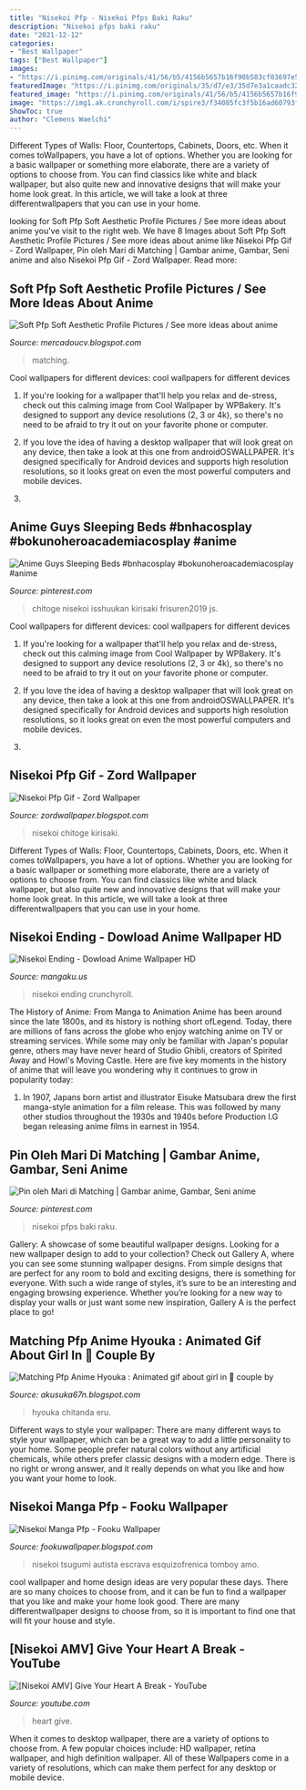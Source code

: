 ```yaml
---
title: "Nisekoi Pfp - Nisekoi Pfps Baki Raku"
description: "Nisekoi pfps baki raku"
date: "2021-12-12"
categories:
- "Best Wallpaper"
tags: ["Best Wallpaper"]
images:
- "https://i.pinimg.com/originals/41/56/b5/4156b5657b16f90b583cf03697e5d6db.jpg"
featuredImage: "https://i.pinimg.com/originals/35/d7/e3/35d7e3a1caadc329c4ecda2f556181c8.jpg"
featured_image: "https://i.pinimg.com/originals/41/56/b5/4156b5657b16f90b583cf03697e5d6db.jpg"
image: "https://img1.ak.crunchyroll.com/i/spire3/f34085fc3f5b16ad60793fe1f6b366941469497666_full.png"
ShowToc: true
author: "Clemens Waelchi"
---
```



Different Types of Walls: Floor, Countertops, Cabinets, Doors, etc.
When it comes toWallpapers, you have a lot of options. Whether you are looking for a basic wallpaper or something more elaborate, there are a variety of options to choose from. You can find classics like white and black wallpaper, but also quite new and innovative designs that will make your home look great. In this article, we will take a look at three differentwallpapers that you can use in your home.

	

		
looking for Soft Pfp Soft Aesthetic Profile Pictures / See more ideas about anime you've visit to the right web. We have 8 Images about Soft Pfp Soft Aesthetic Profile Pictures / See more ideas about anime like Nisekoi Pfp Gif - Zord Wallpaper, Pin oleh Mari di Matching | Gambar anime, Gambar, Seni anime and also Nisekoi Pfp Gif - Zord Wallpaper. Read more:
		
    
## Soft Pfp Soft Aesthetic Profile Pictures / See More Ideas About Anime

<img loading=lazy src="https://lh5.googleusercontent.com/proxy/WkiBFVLnGpQ-u6vh-Y8Y_RdSCBR9F6EEmLo_MG2mZY7XUN8sHOiXHgiM2jMp_pZ4SCj7OnthE3hlBsUExmMjPDGxPZ4G9KFLcC-_4mvjRZo0G-fQ-9mlCGn-XjZH-2d4=w1200-h630-p-k-no-nu" onerror="this.onerror=null;this.src='https://tse1.mm.bing.net/th?id=OIP.UaXnZee3PKY8L7sT1QbMDAHaD4&amp;pid=15.1';" alt="Soft Pfp Soft Aesthetic Profile Pictures / See more ideas about anime">

_Source: mercadoucv.blogspot.com_

>matching. 

	

Cool wallpapers for different devices:
cool wallpapers for different devices 

1. If you're looking for a wallpaper that'll help you relax and de-stress, check out this calming image from Cool Wallpaper by WPBakery. It's designed to support any device resolutions (2, 3 or 4k), so there's no need to be afraid to try it out on your favorite phone or computer.

2. If you love the idea of having a desktop wallpaper that will look great on any device, then take a look at this one from androidOSWALLPAPER. It's designed specifically for Android devices and supports high resolution resolutions, so it looks great on even the most powerful computers and mobile devices.

3.

    
## Anime Guys Sleeping Beds #bnhacosplay #bokunoheroacademiacosplay #anime

<img loading=lazy src="https://i.pinimg.com/originals/35/d7/e3/35d7e3a1caadc329c4ecda2f556181c8.jpg" onerror="this.onerror=null;this.src='https://tse3.mm.bing.net/th?id=OIP.BzRp5InD7iXMENtofgIFHAHaHY&amp;pid=15.1';" alt="Anime Guys Sleeping Beds #bnhacosplay #bokunoheroacademiacosplay #anime">

_Source: pinterest.com_

>chitoge nisekoi isshuukan kirisaki frisuren2019 js. 

	

Cool wallpapers for different devices:
cool wallpapers for different devices 

1. If you're looking for a wallpaper that'll help you relax and de-stress, check out this calming image from Cool Wallpaper by WPBakery. It's designed to support any device resolutions (2, 3 or 4k), so there's no need to be afraid to try it out on your favorite phone or computer.

2. If you love the idea of having a desktop wallpaper that will look great on any device, then take a look at this one from androidOSWALLPAPER. It's designed specifically for Android devices and supports high resolution resolutions, so it looks great on even the most powerful computers and mobile devices.

3.

    
## Nisekoi Pfp Gif - Zord Wallpaper

<img loading=lazy src="https://media1.tenor.com/images/fc0b2698b04b671c393bfce0be312671/tenor.gif?itemid=17504061" onerror="this.onerror=null;this.src='https://tse1.mm.bing.net/th?id=OIP._AsmmLBLZxw5O_zgvjEmcQHaEI&amp;pid=15.1';" alt="Nisekoi Pfp Gif - Zord Wallpaper">

_Source: zordwallpaper.blogspot.com_

>nisekoi chitoge kirisaki. 

	

Different Types of Walls: Floor, Countertops, Cabinets, Doors, etc.
When it comes toWallpapers, you have a lot of options. Whether you are looking for a basic wallpaper or something more elaborate, there are a variety of options to choose from. You can find classics like white and black wallpaper, but also quite new and innovative designs that will make your home look great. In this article, we will take a look at three differentwallpapers that you can use in your home.

    
## Nisekoi Ending - Dowload Anime Wallpaper HD

<img loading=lazy src="https://img1.ak.crunchyroll.com/i/spire3/f34085fc3f5b16ad60793fe1f6b366941469497666_full.png" onerror="this.onerror=null;this.src='https://tse4.mm.bing.net/th?id=OIP.SNVVFxEM8w0eBrlyHZENrgHaFf&amp;pid=15.1';" alt="Nisekoi Ending - Dowload Anime Wallpaper HD">

_Source: mangaku.us_

>nisekoi ending crunchyroll. 

	

The History of Anime: From Manga to Animation
Anime has been around since the late 1800s, and its history is nothing short ofLegend. Today, there are millions of fans across the globe who enjoy watching anime on TV or streaming services. While some may only be familiar with Japan's popular genre, others may have never heard of Studio Ghibli, creators of Spirited Away and Howl's Moving Castle. Here are five key moments in the history of anime that will leave you wondering why it continues to grow in popularity today:
1) In 1907, Japans born artist and illustrator Eisuke Matsubara drew the first manga-style animation for a film release. This was followed by many other studios throughout the 1930s and 1940s before Production I.G began releasing anime films in earnest in 1954.

    
## Pin Oleh Mari Di Matching | Gambar Anime, Gambar, Seni Anime

<img loading=lazy src="https://i.pinimg.com/originals/e2/ec/80/e2ec8056eebdcfcd640fe2a00a3cc1ba.jpg" onerror="this.onerror=null;this.src='https://tse3.mm.bing.net/th?id=OIP.L7Zwq-08ZXH2UFVYQQxNcwHaHa&amp;pid=15.1';" alt="Pin oleh Mari di Matching | Gambar anime, Gambar, Seni anime">

_Source: pinterest.com_

>nisekoi pfps baki raku. 

	

Gallery: A showcase of some beautiful wallpaper designs.
Looking for a new wallpaper design to add to your collection? Check out Gallery A, where you can see some stunning wallpaper designs. From simple designs that are perfect for any room to bold and exciting designs, there is something for everyone. With such a wide range of styles, it’s sure to be an interesting and engaging browsing experience. Whether you’re looking for a new way to display your walls or just want some new inspiration, Gallery A is the perfect place to go!





	
	
    
## Matching Pfp Anime Hyouka : Animated Gif About Girl In 👫 Couple By

<img loading=lazy src="https://i.pinimg.com/originals/d9/c2/2f/d9c22ffc6a1ff661d0f6999960381f73.jpg" onerror="this.onerror=null;this.src='https://tse2.mm.bing.net/th?id=OIP.V9LeikfFve0Smiw9lYaUYgHaHa&amp;pid=15.1';" alt="Matching Pfp Anime Hyouka : Animated gif about girl in 👫 couple by">

_Source: akusuka67n.blogspot.com_

>hyouka chitanda eru. 

	

Different ways to style your wallpaper:
There are many different ways to style your wallpaper, which can be a great way to add a little personality to your home. Some people prefer natural colors without any artificial chemicals, while others prefer classic designs with a modern edge. There is no right or wrong answer, and it really depends on what you like and how you want your home to look.

    
## Nisekoi Manga Pfp - Fooku Wallpaper

<img loading=lazy src="https://i.pinimg.com/originals/41/56/b5/4156b5657b16f90b583cf03697e5d6db.jpg" onerror="this.onerror=null;this.src='https://tse4.mm.bing.net/th?id=OIP.nPB36xyilyZlQ-mll5pFVQHaHa&amp;pid=15.1';" alt="Nisekoi Manga Pfp - Fooku Wallpaper">

_Source: fookuwallpaper.blogspot.com_

>nisekoi tsugumi autista escrava esquizofrenica tomboy amo. 

	

cool wallpaper and home design ideas are very popular these days. There are so many choices to choose from, and it can be fun to find a wallpaper that you like and make your home look good. There are many differentwallpaper designs to choose from, so it is important to find one that will fit your house and style.

    
## [Nisekoi AMV] Give Your Heart A Break - YouTube

<img loading=lazy src="https://i.ytimg.com/vi/ml9A_fG7LH0/maxresdefault.jpg" onerror="this.onerror=null;this.src='https://tse3.mm.bing.net/th?id=OIP.J7iEJO-BzHTCWhbjjRl3EwHaEK&amp;pid=15.1';" alt="[Nisekoi AMV] Give Your Heart A Break - YouTube">

_Source: youtube.com_

>heart give. 

	

When it comes to desktop wallpaper, there are a variety of options to choose from. A few popular choices include: HD wallpaper, retina wallpaper, and high definition wallpaper. All of these Wallpapers come in a variety of resolutions, which can make them perfect for any desktop or mobile device. 

